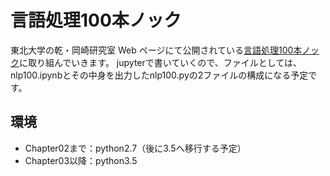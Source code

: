 # 言語処理100本ノック
東北大学の乾・岡崎研究室 Web ページにて公開されている[言語処理100本ノック](http://www.cl.ecei.tohoku.ac.jp/nlp100/)に取り組んでいきます。
jupyterで書いていくので、ファイルとしては、nlp100.ipynbとその中身を出力したnlp100.pyの2ファイルの構成になる予定です。

## 環境
* Chapter02まで：python2.7（後に3.5へ移行する予定）
* Chapter03以降：python3.5


